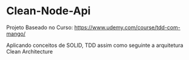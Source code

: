 # Clean-Node-Api

Projeto Baseado no Curso:
https://www.udemy.com/course/tdd-com-mango/

Aplicando conceitos de SOLID, TDD assim como seguinte a arquitetura Clean Architecture
